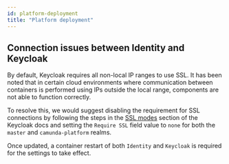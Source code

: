 ```yaml
---
id: platform-deployment
title: "Platform deployment"
---
```


## Connection issues between Identity and Keycloak

By default, Keycloak requires all non-local IP ranges to use SSL. It has been noted that in certain
cloud environments where communication between containers is performed using IPs outside the local range,
components are not able to function correctly.

To resolve this, we would suggest disabling the requirement for SSL connections by following the steps
in the [SSL modes](https://www.keycloak.org/docs/16.1/server_admin/#_ssl_modes) section of the Keycloak
docs and setting the `Require SSL` field value to `none` for both the `master` and `camunda-platform` realms.

Once updated, a container restart of both `Identity` and `Keycloak` is required for the settings to take
effect.
